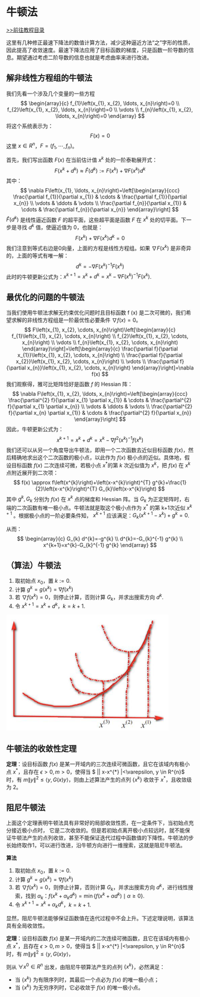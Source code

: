 # 牛顿法

[>>前往教程目录](guide-opt.md)

这里有几种修正最速下降法的数值计算方法，减少这种逼近方法“之”字形的性质，因此提高了收敛速度。最速下降法应用了目标函数的梯度，只是函数一阶导数的信息。期望通过考虑二阶导数的信息也就是考虑曲率来进行改进。

## 解非线性方程组的牛顿法

我们先看一个涉及几个变量的一些方程
$$
\begin{array}{c}
f_{1}\left(x_{1}, x_{2}, \ldots, x_{n}\right)=0 \\
f_{2}\left(x_{1}, x_{2}, \ldots, x_{n}\right)=0 \\
\vdots \\
f_{n}\left(x_{1}, x_{2}, \ldots, x_{n}\right)=0
\end{array}
$$
将这个系统表示为：
$$
F(x) = 0
$$
这里 $x\in R^n$，$F = (f_1,\cdots,f_n)$。

首先，我们写出函数 $F(x)$ 在当前估计值 $x^k$ 处的一阶泰勒展开式：
$$
F\left(x^{k}+d^{k}\right) \approx \hat{F}\left(d^{k}\right):=F\left(x^{k}\right)+\nabla F\left(x^{k}\right) d^{k}
$$
其中：
$$
\nabla F\left(x_{1}, \ldots, x_{n}\right)=\left[\begin{array}{ccc}
\frac{\partial f_{1}}{\partial x_{1}} & \cdots & \frac{\partial f_{1}}{\partial x_{n}} \\
\vdots & \ddots & \vdots \\
\frac{\partial f_{n}}{\partial x_{1}} & \cdots & \frac{\partial f_{n}}{\partial x_{n}}
\end{array}\right]
$$
$\widehat{F}(d^k )$ 是线性逼近函数 $F$ 的超平面，这些超平面是函数 $F$ 在 $x^k$ 处的切平面。下一步是寻找 $d^k$ 值，使逼近值为 0，也就是：
$$
F\left(x^{k}\right)+\nabla F\left(x^{k}\right) d^{k}=0
$$
我们注意到等式右边是0向量，上面的方程是线性方程组。如果 $\nabla F(x^k )$ 是非奇异的，上面的等式有唯一解：
$$
d^{k}=-\nabla F\left(x^{k}\right)^{-1} F\left(x^{k}\right)
$$
此时的牛顿更新公式为：$x^{k+1}=x^{k}+d^{k}=x^{k}-\nabla F\left(x^{k}\right)^{-1} F\left(x^{k}\right)$.

## 最优化的问题的牛顿法

当我们使用牛顿法求解无约束优化问题时且目标函数 f (x) 是二次可微的，我们希望求解的非线性方程组是一阶最优性必要条件 $\nabla f (x) = 0$。
$$
F\left(x_{1}, x_{2}, \cdots, x_{n}\right)\left[\begin{array}{c}
f_{1}\left(x_{1}, x_{2}, \cdots, x_{n}\right) \\
f_{2}\left(x_{1}, x_{2}, \cdots, x_{n}\right) \\
\vdots \\
f_{n}\left(x_{1}, x_{2}, \cdots, x_{n}\right)
\end{array}\right]=\left[\begin{array}{c}
\frac{\partial f}{\partial x_{1}}\left(x_{1}, x_{2}, \cdots, x_{n}\right) \\
\frac{\partial f}{\partial x_{2}}\left(x_{1}, x_{2}, \cdots, x_{n}\right) \\
\vdots \\
\frac{\partial f}{\partial x_{n}}\left(x_{1}, x_{2}, \cdots, x_{n}\right)
\end{array}\right]=\nabla f(x)
$$
我们观察得，雅可比矩阵恰好是函数 $f$ 的 Hessian 阵：
$$
\nabla F\left(x_{1}, x_{2}, \ldots, x_{n}\right)=\left[\begin{array}{ccc}
\frac{\partial^{2} f}{\partial x_{1} \partial x_{1}} & \cdots & \frac{\partial^{2} f}{\partial x_{1} \partial x_{n}} \\
\vdots & \ddots & \vdots \\
\frac{\partial^{2} f}{\partial x_{n} \partial x_{1}} & \cdots & \frac{\partial^{2} f}{\partial x_{n}}
\end{array}\right]
$$
因此，牛顿更新公式为：
$$
x^{k+1}=x^{k}+d^{k}=x^{k}-\nabla f^{2}\left(x^{k}\right)^{-1} f\left(x^{k}\right)
$$
我们还可以从另一个角度导出牛顿法，即用一个二次函数去近似目标函数 $f (x)$，然后精确地求出这个二次函数的极小点，以此作为 $f (x)$ 极小点的近似。具体地，假设目标函数 $f (x)$ 二次连续可微，若极小点 $x^*$的第 $k$ 次近似值为 $x^k$，把 $f (x)$ 在 $x^k$ 点附近展开到二次项：
$$
f(x) \approx f\left(x^{k}\right)+\left(x-x^{k}\right)^{T} g^{k}+\frac{1}{2}\left(x-x^{k}\right)^{T} G_{k}\left(x-x^{k}\right)
$$
其中 $g^k,G_k$ 分别为 $f(x)$ 在 $x^k$ 点的梯度和 Hessian 阵。当 $G_k$ 为正定矩阵时，右端的二次函数有唯一极小点。牛顿法就是取这个极小点作为 $x^*$ 的第 k+1次近似 $x^{k +1}$ 。根据极小点的一阶必要条件知， $x^{k +1}$ 应该满足：$G_{k}\left(x^{k+1}-x^{k}\right)+g^{k}=0$.

从而：
$$
\begin{array}{c}
G_{k} d^{k}=-g^{k} \\
d^{k}=-G_{k}^{-1} g^{k} \\
x^{k+1}=x^{k}-G_{k}^{-1} g^{k}
\end{array}
$$

## （算法）牛顿法

1. 取初始点 $x_0$，置 $k:=0$.
2. 计算 $g^k = g(x^k) = \nabla f(x^k)$
3. 若 $\nabla f(x^k) = 0$，则停止计算，否则计算 $G_k$，并求出搜索方向 $d^k$.
4. 令 $x^{k+1} = x^k + d^k$，$k = k+1$.

<img src="./images/3.png" alt="3" style="zoom:50%" />

## 牛顿法的收敛性定理

**定理**：设目标函数 $f (x)$ 是某一开域内的三次连续可微函数，且它在该域内有极小点 $x ^*$，且存在 $\epsilon >0,m>0$，使得当 $ || x-x^{*} \|<\varepsilon, y \in R^{n}$ 时，有 $m\|y\|^{2} \leq\langle y, G(x) y\rangle$，则由上述算法产生的点列 $\{x^k\}$ 收敛于 $x^*$，且收敛级为 2。

## 阻尼牛顿法

上面这个定理表明牛顿法具有非常好的局部收敛性质，在一定条件下，当初始点充分接近极小点时， 它是二次收敛的。但是若初始点离开极小点较远时，就不能保证牛顿法产生的点列收敛，甚至不能保证迭代过程中函数值的下降性。牛顿法的步长始终取作1，可以进行改进，沿牛顿方向进行一维搜索，这就是阻尼牛顿法。

**算法**

1. 取初始点 $x_0$，置 $k:=0$.
2. 计算 $g^k = g(x^k) = \nabla f(x^k)$
3. 若 $\nabla f(x^k) = 0$，则停止计算，否则计算 $G_k$，并求出搜索方向 $d^k$，进行线性搜索，找到 $\alpha_k$：$f\left(x^{k}+\alpha_{k} d^{k}\right)=\min \left\{f\left(x^{k}+\alpha d^{k}\right) \mid \alpha \geq 0\right\}$.
4. 令 $x^{k+1} = x^k + \alpha_k d^k$，$k = k+1$.

显然，阻尼牛顿法能够保证函数值在迭代过程中不会上升。下述定理说明，该算法具有全局收敛性。

**定理**：设目标函数 $f (x)$ 是某一开域内的二次连续可微函数，且它在该域内有极小点 $x ^*$，且存在 $\epsilon >0,m>0$，使得当 $ || x-x^{*} \|<\varepsilon, y \in R^{n}$ 时，有 $m\|y\|^{2} \leq\langle y, G(x) y\rangle$，

则从 $\forall x^0 \in R^n$ 出发，由阻尼牛顿算法产生的点列 $\{x^k\}$，必然满足：

- 当 $\{x^k\}$ 为有限序列时，其最后一个点必为 $f (x)$ 的唯一极小点；
- 当 $\{x^k\}$ 为无穷序列时，它必收敛于 $f (x)$ 的唯一极小点。

